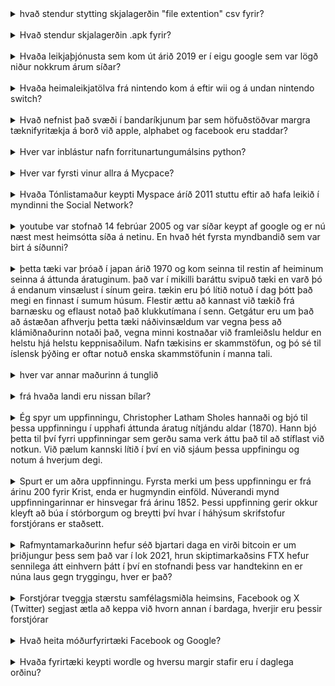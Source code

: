 <details>
<summary>hvað stendur stytting skjalagerðin "file extention" csv fyrir? </summary>
Comma separated values
</details>
<br>
<details>
<summary>Hvað stendur skjalagerðin .apk fyrir?</summary>
android package file Halli
</details>
<br>
<details>
<summary>Hvaða leikjaþjónusta sem kom út árið 2019 er í eigu google sem var lögð niður nokkrum árum síðar?</summary>
Stadia Halli
</details>
<br>
<details>
<summary>Hvaða heimaleikjatölva frá nintendo kom á eftir wii og á undan nintendo switch?</summary>
Wii U Halli
</details>
<br>
<details>
<summary>Hvað nefnist það svæði í bandaríkjunum þar sem höfuðstöðvar margra tæknifyritækja á borð við apple, alphabet og facebook eru staddar?</summary>
Kísildalur/Silicon valley Halli
</details>
<br>
<details>
<summary>Hver var inblástur nafn forritunartungumálsins python?</summary>
Monty Python Halli
</details>
<br>
<details>
<summary>Hver var fyrsti vinur allra á Mycpace?</summary>
Tom Halli
</details>
<br>
<details>
<summary>Hvaða Tónlistamaður keypti Myspace áríð 2011 stuttu eftir að hafa leikið í myndinni the Social Network?</summary>
Justin Timberlake Halli
</details>
<br>
<details>
<summary>youtube var stofnað 14 febrúar 2005 og var síðar keypt af google og er nú næst mest heimsótta síða á netinu. En hvað hét fyrsta myndbandið sem var birt á síðunni?</summary>
Me at the zoo Halli
</details>
<br>
<details>
<summary>þetta tæki var þróað í japan árið 1970 og kom seinna til restin af heiminum seinna á áttunda áratuginum. það var í mikilli baráttu svipuð tæki en varð þó á endanum vinsælust í sínum geira. tækin eru þó lítið notuð í dag þótt það megi en finnast í sumum húsum. Flestir ættu að kannast við tækið frá barnæsku og eflaust notað það klukkutímana í senn. Getgátur eru um það að ástæðan afhverju þetta tæki náðivinsældum var vegna þess að klámiðnaðurinn notaði það, vegna minni kostnaðar við framleiðslu heldur en helstu hjá helstu keppnisaðilum. Nafn tækisins er skammstöfun, og þó sé til íslensk þýðing er oftar notuð enska skammstöfunin í manna tali.</summary>
VHS (Spólur) Halli
</details>
<br>
<details>
<summary>hver var annar maðurinn á tunglið</summary>
Buzz Aldrin Halli
</details>
<br>
<details>
<summary>frá hvaða landi eru nissan bílar?</summary>
Japan Halli
</details>
<br>
<details>
<summary>Ég spyr um uppfinningu, Christopher Latham Sholes hannaði og bjó til þessa uppfinningu í upphafi áttunda áratug nítjándu aldar (1870). Hann bjó þetta til því fyrri uppfinningar sem gerðu sama verk áttu það til að stíflast við notkun. Við pælum kannski lítið í því en við sjáum þessa uppfiningu og notum á hverjum degi.</summary>
QWERTY lyklaborð Valdi
</details>
<br>
<details>
<summary>Spurt er um aðra uppfinningu. Fyrsta merki um þess uppfinningu er frá árinu 200 fyrir Krist, enda er hugmyndin einföld. Núverandi mynd uppfinningarinnar er hinsvegar frá árinu 1852. Þessi uppfinning gerir okkur kleyft að búa í stórborgum og breytti því hvar í háhýsum skrifstofur forstjórans er staðsett.</summary>
Lyfta Valdi
</details>
<br>
<details>
<summary>Rafmyntamarkaðurinn hefur séð bjartari daga en virði bitcoin er um þriðjungur þess sem það var í lok 2021, hrun skiptimarkaðsins FTX hefur sennilega átt einhvern þátt í því en stofnandi þess var handtekinn en er núna laus gegn tryggingu, hver er það?</summary>
Sam Bankman Fried Halli
</details>
<br>
<details>
<summary>Forstjórar tveggja stærstu samfélagsmiðla heimsins, Facebook og X (Twitter) segjast ætla að keppa við hvorn annan í bardaga, hverjir eru þessir forstjórar</summary>
Elon Musk og Mark Zuckerberg Halli
</details>
<br>
<details>
<summary>Hvað heita móðurfyrirtæki Facebook og Google?</summary>
Meta og Alphabet Halli
</details>
<br>
<details>
<summary>Hvaða fyrirtæki keypti wordle og hversu margir stafir eru í daglega orðinu?</summary>
New york times, 5 Halli
</details>
